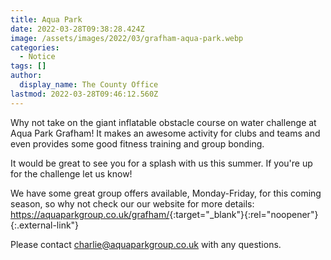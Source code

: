```yaml
---
title: Aqua Park
date: 2022-03-28T09:38:28.424Z
image: /assets/images/2022/03/grafham-aqua-park.webp
categories:
  - Notice
tags: []
author:
  display_name: The County Office
lastmod: 2022-03-28T09:46:12.560Z
---
```

Why not take on the giant inflatable obstacle course on water challenge at Aqua Park Grafham!  It makes an awesome activity for clubs and teams and even provides some good fitness training and group bonding.

It would be great to see you for a splash with us this summer.  If you're up for the challenge let us know!

We have some great group offers available, Monday-Friday, for this coming season, so why not check our our website for more details: <https://aquaparkgroup.co.uk/grafham/>{:target="_blank"}{:rel="noopener"}{:.external-link"}

Please contact <charlie@aquaparkgroup.co.uk> with any questions.
